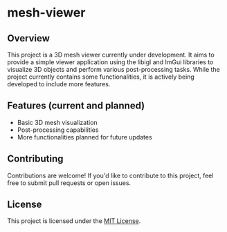 # mesh-viewer

## Overview

This project is a 3D mesh viewer currently under development. It aims to provide a simple viewer application using the libigl and ImGui libraries to visualize 3D objects and perform various post-processing tasks. While the project currently contains some functionalities, it is actively being developed to include more features.

## Features (current and planned)

- Basic 3D mesh visualization
- Post-processing capabilities
- More functionalities planned for future updates

## Contributing

Contributions are welcome! If you'd like to contribute to this project, feel free to submit pull requests or open issues.

## License

This project is licensed under the [MIT License](LICENSE).
